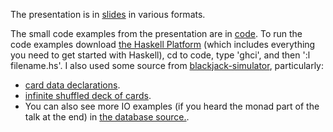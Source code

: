 The presentation is in [slides](./slides) in various formats.

The small code examples from the presentation are in [code](./code). To run the code examples download [the Haskell Platform](https://www.haskell.org/platform/) (which includes everything you need to get started with Haskell), cd to code, type 'ghci', and then ':l filename.hs'.
I also used some source from [blackjack-simulator](https://github.com/tjakway/blackjack-simulator), particularly:
  * [card data declarations](https://github.com/tjakway/blackjack-simulator/blob/master/src/Jakway/Blackjack/Cards.hs).
  * [infinite shuffled deck of cards](https://github.com/tjakway/blackjack-simulator/blob/master/src/Jakway/Blackjack/CardOps.hs).
  * You can also see more IO examples (if you heard the monad part of the talk at the end) in [the database source.](https://github.com/tjakway/blackjack-simulator/tree/master/src/Jakway/Blackjack/IO).
